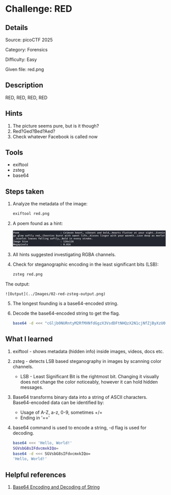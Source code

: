 # Challenge: RED 

## Details

Source: picoCTF 2025

Category: Forensics

Difficulty: Easy

Given file: red.png


## Description

RED, RED, RED, RED


## Hints

1. The picture seems pure, but is it though?
2. Red?Ged?Bed?Aed?
3. Check whatever Facebook is called now


## Tools

- exiftool
- zsteg
- base64


## Steps taken

1. Analyze the metadata of the image:
 
    ```bash
    exiftool red.png
    ```

2. A poem found as a hint:

    ![Metadata](../Images/02-red-poem.png)

3. All hints suggested investigating RGBA channels.

4. Check for steganographic encoding in the least significant bits (LSB):

    ```bash
    zsteg red.png
    ```

The output:

    ![Output](../Images/02-red-zsteg-output.png)

5. The longest founding is a base64-encoded string.

6. Decode the base64-encoded string to get the flag.

    ```bash
    base64 -d <<< "cGljb0NURntyM2RfMXNfdGgzX3VsdDFtNHQzX2N1cjNfZjByXzU0ZG4zNTVffQ=="
    ```


## What I learned

1. exiftool - shows metadata (hidden info) inside images, videos, docs etc.

2. zsteg - detects LSB based steganography in images by scanning color channels.

    - LSB - Least Significant Bit is the rightmost bit. Changing it visually does not change the color noticeably, however it can hold hidden messages.

3. Base64 transforms binary data into a string of ASCII characters. Base64-encoded data can be identified by:

    - Usage of A-Z, a-z, 0-9, sometimes +/=
    - Ending in '=='

4. base64 command is used to encode a string, -d flag is used for decoding.

    ```bash 
    base64 <<< 'Hello, World!'
    SGVsbG8sIFdvcmxkIQo=
    base64 -d <<< SGVsbG8sIFdvcmxkIQo=
    'Hello, World!'
    ```


## Helpful references

1. [Base64 Encoding and Decoding of String](https://www.baeldung.com/linux/cli-base64-encode-decode)    
